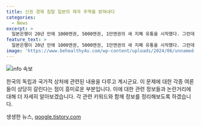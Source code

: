 ```yaml
---
title: 신권 경제 침탈 일본의 제국 주역을 밝혀내다
categories:
  - News
excerpt: >
  일본은행이 20년 만에 1000엔권, 5000엔권, 1만엔권의 새 지폐 유통을 시작했다. 그런데 1만엔 신권에는 대한제국 경제 침탈을 이끌었던 시부사와 에이이치의 초상이 새겨져 논란이 일고 있다. 이는 대한제국 내 유통됐던 제일은행권과 관련이 있는데, 이에 대한 비판과 우려가 제기되고 있다. 그들은 대한제국 경제 침탈을 주도한 것으로 알려져 있으며, 이로 인해 일본의 새 지폐에 대한 우려와 논란이 계속되고 있다.
feature_text: >
  일본은행이 20년 만에 1000엔권, 5000엔권, 1만엔권의 새 지폐 유통을 시작했다. 그런데 1만엔 신권에는 대한제국 경제 침탈을 이끌었던 시부사와 에이이치의 초상이 새겨져 논란이 일고 있다. 이는 대한제국 내 유통됐던 제일은행권과 관련이 있는데, 이에 대한 비판과 우려가 제기되고 있다. 그들은 대한제국 경제 침탈을 주도한 것으로 알려져 있으며, 이로 인해 일본의 새 지폐에 대한 우려와 논란이 계속되고 있다.
image: 'https://www.behealthy4u.com/wp-content/uploads/2024/06/unnamed-file.png'
---
```


<p><img src="https://www.behealthy4u.com/wp-content/uploads/2024/06/unnamed-file.png" alt="info 속보" /></p>

<p>한국의 독립과 국가적 상처에 관련된 내용을 다루고 계시군요. 이 문제에 대한 각종 여론들이 상당히 갈린다는 점이 흥미로운 부분입니다. 이에 대한 관련 정보들과 논란거리에 대해 더 자세히 알아보겠습니다. 각 관련 키워드와 함께 정보를 정리해보도록 하겠습니다.</p>
생생한 뉴스, <a href="https://qoogle.tistory.com" rel="dofollow">qoogle.tistory.com</a>


